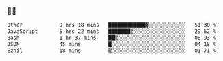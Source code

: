 ### 👨‍💻

<!--START_SECTION:waka-->

```txt
Other            9 hrs 18 mins   ████████████▓░░░░░░░░░░░░   51.30 %
JavaScript       5 hrs 22 mins   ███████▒░░░░░░░░░░░░░░░░░   29.62 %
Bash             1 hr 37 mins    ██▒░░░░░░░░░░░░░░░░░░░░░░   08.93 %
JSON             45 mins         █░░░░░░░░░░░░░░░░░░░░░░░░   04.18 %
Ezhil            18 mins         ▒░░░░░░░░░░░░░░░░░░░░░░░░   01.71 %
```

<!--END_SECTION:waka-->
